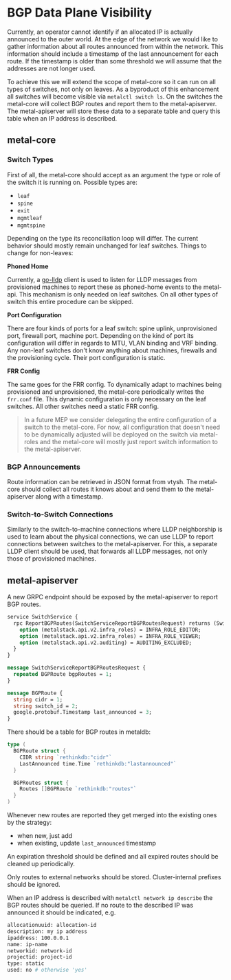 # BGP Data Plane Visibility

Currently, an operator cannot identify if an allocated IP is actually announced to the outer world.
At the edge of the network we would like to gather information about all routes announced from within the network.
This information should include a timestamp of the last announcement for each route.
If the timestamp is older than some threshold we will assume that the addresses are not longer used.

To achieve this we will extend the scope of metal-core so it can run on all types of switches, not only on leaves.
As a byproduct of this enhancement all switches will become visible via `metalctl switch ls`.
On the switches the metal-core will collect BGP routes and report them to the metal-apiserver.
The metal-apiserver will store these data to a separate table and query this table when an IP address is described.

## metal-core

### Switch Types

First of all, the metal-core should accept as an argument the type or role of the switch it is running on.
Possible types are:

- `leaf`
- `spine`
- `exit`
- `mgmtleaf`
- `mgmtspine`

Depending on the type its reconciliation loop will differ.
The current behavior should mostly remain unchanged for leaf switches.
Things to change for non-leaves:

**Phoned Home**

Currently, a [go-lldp](https://github.com/metal-stack/go-lldpd) client is used to listen for LLDP messages from provisioned machines to report these as phoned-home events to the metal-api.
This mechanism is only needed on leaf switches.
On all other types of switch this entire procedure can be skipped.

**Port Configuration**

There are four kinds of ports for a leaf switch: spine uplink, unprovisioned port, firewall port, machine port.
Depending on the kind of port its configuration will differ in regards to MTU, VLAN binding and VRF binding.
Any non-leaf switches don't know anything about machines, firewalls and the provisioning cycle.
Their port configuration is static.

**FRR Config**

The same goes for the FRR config.
To dynamically adapt to machines being provisioned and unprovisioned, the metal-core periodically writes the `frr.conf` file.
This dynamic configuration is only necessary on the leaf switches.
All other switches need a static FRR config.

> In a future MEP we consider delegating the entire configuration of a switch to the metal-core.
> For now, all configuration that doesn't need to be dynamically adjusted will be deployed on the switch via metal-roles and the metal-core will mostly just report switch information to the metal-apiserver.

### BGP Announcements

Route information can be retrieved in JSON format from vtysh.
The metal-core should collect all routes it knows about and send them to the metal-apiserver along with a timestamp.

### Switch-to-Switch Connections

Similarly to the switch-to-machine connections where LLDP neighborship is used to learn about the physical connections, we can use LLDP to report connections between switches to the metal-apiserver.
For this, a separate LLDP client should be used, that forwards all LLDP messages, not only those of provisioned machines.

## metal-apiserver

A new GRPC endpoint should be exposed by the metal-apiserver to report BGP routes.

```proto
service SwitchService {
  rpc ReportBGPRoutes(SwitchServiceReportBGPRoutesRequest) returns (SwitchServiceReportBGPRoutesResponse) {
    option (metalstack.api.v2.infra_roles) = INFRA_ROLE_EDITOR;
    option (metalstack.api.v2.infra_roles) = INFRA_ROLE_VIEWER;
    option (metalstack.api.v2.auditing) = AUDITING_EXCLUDED;
  }
}

message SwitchServiceReportBGPRoutesRequest {
  repeated BGPRoute bgpRoutes = 1;
}

message BGPRoute {
  string cidr = 1;
  string switch_id = 2;
  google.protobuf.Timestamp last_announced = 3;
}
```

There should be a table for BGP routes in metaldb:

```go
type (
  BGPRoute struct {
    CIDR string `rethinkdb:"cidr"`
    LastAnnounced time.Time `rethinkdb:"lastannounced"`
  }

  BGPRoutes struct {
    Routes []BGPRoute `rethinkdb:"routes"`
  }
)
```

Whenever new routes are reported they get merged into the existing ones by the strategy:

- when new, just add
- when existing, update `last_announced` timestamp

An expiration threshold should be defined and all expired routes should be cleaned up periodically.

Only routes to external networks should be stored.
Cluster-internal prefixes should be ignored.

When an IP address is described with `metalctl network ip describe` the BGP routes should be queried.
If no route to the described IP was announced it should be indicated, e.g.

```bash
allocationuuid: allocation-id
description: my ip address
ipaddress: 100.0.0.1
name: ip-name
networkid: network-id
projectid: project-id
type: static
used: no # otherwise 'yes'
```
